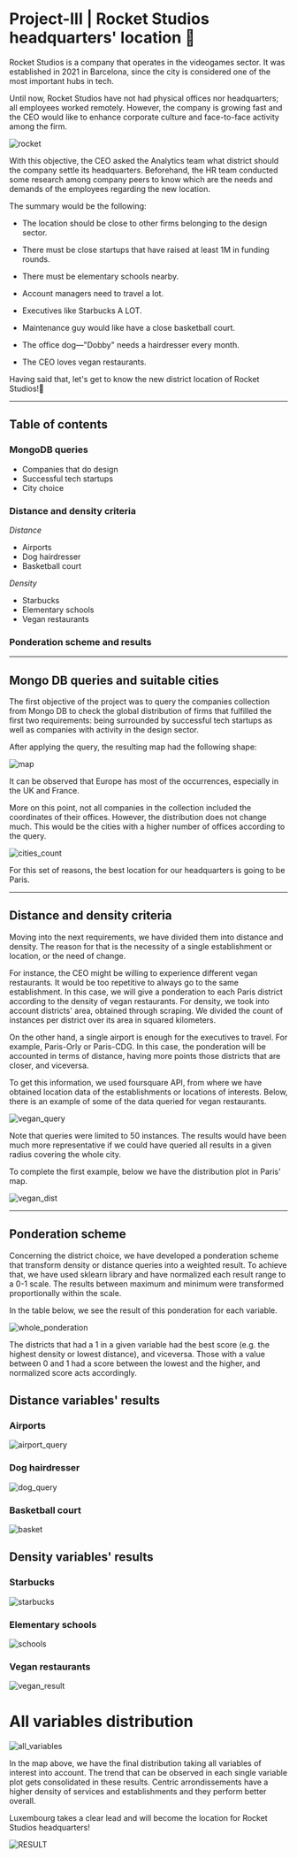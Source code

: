 # Project-III | Rocket Studios headquarters' location 📍

Rocket Studios is a company that operates in the videogames sector. It was established in 2021 in Barcelona, since the city is considered one of the most important hubs in tech. 

Until now, Rocket Studios have not had physical offices nor headquarters; all employees worked remotely. However, the company is growing fast and the CEO would like to enhance corporate culture and face-to-face activity among the firm.


![rocket](Images/Rocket-Analytics.png)


With this objective, the CEO asked the Analytics team what district should the company settle its headquarters. Beforehand, the HR team conducted some research among company peers to know which are the needs and demands of the employees regarding the new location.

The summary would be the following:

- The location should be close to other firms belonging to the design sector.

- There must be close startups that have raised at least 1M in funding rounds.

- There must be elementary schools nearby.

- Account managers need to travel a lot.

- Executives like Starbucks A LOT.

- Maintenance guy would like have a close basketball court.

- The office dog—"Dobby" needs a hairdresser every month.

- The CEO loves vegan restaurants.

Having said that, let's get to know the new district location of Rocket Studios!🚀

---
## Table of contents

### MongoDB queries

- Companies that do design
- Successful tech startups
- City choice

### Distance and density criteria

*Distance*
- Airports
- Dog hairdresser
- Basketball court

*Density*
- Starbucks
- Elementary schools
- Vegan restaurants

### Ponderation scheme and results
--- 

## Mongo DB queries and suitable cities

The first objective of the project was to query the companies collection from Mongo DB to check the global distribution of firms that fulfilled the first two requirements: being surrounded by successful tech startups as well as companies with activity in the design sector.

After applying the query, the resulting map had the following shape:

![map](Images/Mongo%20DB%20distribution.png)

It can be observed that Europe has most of the occurrences, especially in the UK and France.

More on this point, not all companies in the collection included the coordinates of their offices. However, the distribution does not change much. This would be the cities with a higher number of offices according to the query.

![cities_count](Images/city%20count%20mongo.png)

For this set of reasons, the best location for our headquarters is going to be Paris.

---

## Distance and density criteria

Moving into the next requirements, we have divided them into distance and density. The reason for that is the necessity of a single establishment or location, or the need of change.

For instance, the CEO might be willing to experience different vegan restaurants. It would be too repetitive to always go to the same establishment. In this case, we will give a ponderation to each Paris district according to the density of vegan restaurants. For density, we took into account districts' area, obtained through scraping. We divided the count of instances per district over its area in squared kilometers.

On the other hand, a single airport is enough for the executives to travel. For example, Paris-Orly or Paris-CDG. In this case, the ponderation will be accounted in terms of distance, having more points those districts that are closer, and viceversa.

To get this information, we used foursquare API, from where we have obtained location data of the establishments or locations of interests. Below, there is an example of some of the data queried for vegan restaurants.

![vegan_query](Images/vegan%20query.png)

Note that queries were limited to 50 instances. The results would have been much more representative if we could have queried all results in a given radius covering the whole city.

To complete the first example, below we have the distribution plot in Paris' map.

![vegan_dist](Images/vegan.png)

---

## Ponderation scheme

Concerning the district choice, we have developed a ponderation scheme that transform density or distance queries into a weighted result. To achieve that, we have used sklearn library and have normalized each result range to a 0-1 scale. The results between maximum and minimum were transformed proportionally within the scale.

In the table below, we see the result of this ponderation for each variable.

![whole_ponderation](Images/Whole%20results.png)

The districts that had a 1 in a given variable had the best score (e.g. the highest density or lowest distance), and viceversa. Those with a value between 0 and 1 had a score between the lowest and the higher, and normalized score acts accordingly.

## Distance variables' results

### Airports
![airport_query](Images/Airport%20query.png)

### Dog hairdresser
![dog_query](Images/dog%20query.png)

### Basketball court
![basket](Images/basket%20query.png)

## Density variables' results

### Starbucks
![starbucks](Images/Starbucks.png)

### Elementary schools
![schools](Images/schools.png)

### Vegan restaurants
![vegan_result](Images/vegan_res.png)


# All variables distribution

![all_variables](Images/Result%20map.png)

In the map above, we have the final distribution taking all variables of interest into account. The trend that can be observed in each single variable plot gets consolidated in these results. Centric arrondissements have a higher density of services and establishments and they perform better overall.

Luxembourg takes a clear lead and will become the location for Rocket Studios headquarters!

![RESULT](Images/classification.png)